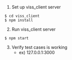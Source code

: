
1. Set up viss_client server

```
$ cd viss_client
$ npm install
```

2. Run viss_client server

```
$ npm start
```

3. Verify test cases is working
    - ex) 127.0.0.1:3000